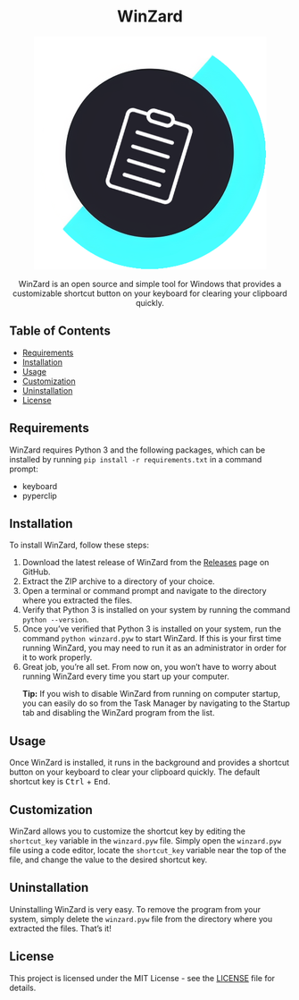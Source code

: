 <!-- Title -->
<h1 align="center">WinZard</h1>

<!-- Logo -->
<p align="center">
  <img src="https://github.com/MegaFocusDev/WinZard/blob/main/Winzard.png" alt="WinZard Logo">
</p>

<!-- Description -->
<p align="center">
  WinZard is an open source and simple tool for Windows that provides a customizable shortcut button on your keyboard for clearing your clipboard quickly.
</p>

<!-- Table of Contents -->
<h2>Table of Contents</h2>

<ul>
  <li><a href="#requirements">Requirements</a></li>
  <li><a href="#installation">Installation</a></li>
	<li><a href="#usage">Usage</a></li>
	<li><a href="#customization">Customization</a></li>
	<li><a href="#uninstallation">Uninstallation</a></li>
	<li><a href="#license">License</a></li>
</ul>

<h2 id="requirements">Requirements</h2>
<p>WinZard requires Python 3 and the following packages, which can be installed by running <code>pip install -r requirements.txt</code> in a command prompt:</p>
<ul>
	<li>keyboard</li>
	<li>pyperclip</li>
</ul>

<!-- Installation -->
<h2 id=“installation”>Installation</h2>

<p>To install WinZard, follow these steps:</p>
<ol>

<li>Download the latest release of WinZard from the <a href=“https://www.github.com/MegaFocusDev/WinZard/releases”>Releases</a> page on GitHub.</li>

<li>Extract the ZIP archive to a directory of your choice.</li>

<li>Open a terminal or command prompt and navigate to the directory where you extracted the files.</li>

<li>Verify that Python 3 is installed on your system by running the command <code>python --version</code>.</li>

<li>Once you’ve verified that Python 3 is installed on your system, run the command <code>python winzard.pyw</code> to start WinZard. If this is your first time running WinZard, you may need to run it as an administrator in order for it to work properly.</li>

<li>Great job, you’re all set. From now on, you won’t have to worry about running WinZard every time you start up your computer.</li>

<p><strong>Tip:</strong> If you wish to disable WinZard from running on computer startup, you can easily do so from the Task Manager by navigating to the Startup tab and disabling the WinZard program from the list.</p>

</ol>

<!-- Usage -->
<h2 id="usage">Usage</h2>

<p>
  Once WinZard is installed, it runs in the background and provides a shortcut button on your keyboard to clear your clipboard quickly. The default shortcut key is <kbd>Ctrl</kbd> + <kbd>End</kbd>.
</p>

<!-- Customization -->
<h2 id="customization">Customization</h2>

<p>
  WinZard allows you to customize the shortcut key by editing the <code>shortcut_key</code> variable in the <code>winzard.pyw</code> file. Simply open the <code>winzard.pyw</code> file using a code editor, locate the <code>shortcut_key</code> variable near the top of the file, and change the value to the desired shortcut key.
</p>

<h2 id="uninstallation">Uninstallation</h2>
<p>Uninstalling WinZard is very easy. To remove the program from your system, simply delete the <code>winzard.pyw</code> file from the directory where you extracted the files. That’s it!</p>

<!-- License -->
<h2 id="license">License</h2>

<p>
  This project is licensed under the MIT License - see the <a href="LICENSE">LICENSE</a> file for details.
</p>
